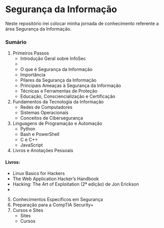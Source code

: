 # Segurança da Informação
 Neste repositório irei colocar minha jornada de conhecimento referente a área Segurança da Informação.

 ### Sumário
 1. Primeiros Passos
    - Introdução Geral sobre InfoSec
    - 
    - O que é Segurança da Informação
    - Importância
    - Pilares da Segurança da Informação
    - Principais Ameaças à Segurança da Informação
    - Técnicas e Ferramentas de Proteção
    - Educação, Consciencialização e Certificação
 2. Fundamentos da Tecnologia da Informação
    - Redes de Computadores
    - Sistemas Operacionais
    - Conceitos de Cibersegurança
 3. Linguagens de Programação e Automação
    - Python
    - Bash e PowerShell
    - C e C++
    - JavaScript
 4. Livros e Anotações Pessoais
  #### Livros:
  -   Linux Basics for Hackers
  -   The Web Application Hacker’s Handbook
  -   Hacking: The Art of Exploitation (2ª edição) de Jon Erickson
  -   
 5. Conhecimentos Específicos em Segurança
 6. Preparação para a CompTIA Security+
 7. Cursos e Sites
    - Sites
    - Cursos

